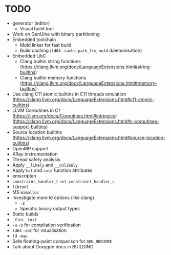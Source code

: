# TODO

- generator (editor)
    - Visual build tool
- Work on GenUIne with binary partitioning
- Embedded toolchain
    - Mold linker for fast build
    - Build caching (`ld64` `-cache_path_lto`, `mold` daemonisation)
- Embedded LibC
    - Clang builtin string functions (https://clang.llvm.org/docs/LanguageExtensions.html#string-builtins)
    - Clang builtin memory functions (https://clang.llvm.org/docs/LanguageExtensions.html#memory-builtins)
- Use clang C11 atomic builtins in C11 threads emulation (https://clang.llvm.org/docs/LanguageExtensions.html#c11-atomic-builtins)
- LLVM Coroutines in C? (https://llvm.org/docs/Coroutines.html#intrinsics) (https://clang.llvm.org/docs/LanguageExtensions.html#c-coroutines-support-builtins)
- Source location builtins (https://clang.llvm.org/docs/LanguageExtensions.html#source-location-builtins)
- OpenMP support
- XRay instrumentation
- Thread safety analysis
- Apply `__likely` and `__unlikely`
- Apply `hot` and `cold` function attributes
- emscripten
- `constraint_handler_t` `set_constraint_handler_s`
- `libtool`
- MS `mimalloc`
- Investigate more ld options (like clang)
    - `-Z`
    - Specific binary output types
- Static builds
- `_fini` `_init`
- `-u` `-U` for compilation verification
- `ld64` `-dot` for visualisation
- `ld` `-map`
- Safe floating-point comparison for `GEN_REQUIRE`
- Talk about Doxygen docs in BUILDING